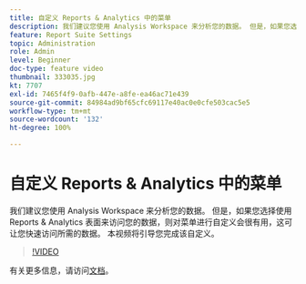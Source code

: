 ```yaml
---
title: 自定义 Reports & Analytics 中的菜单
description: 我们建议您使用 Analysis Workspace 来分析您的数据。 但是，如果您选择使用 Reports & Analytics 表面来访问您的数据，则对菜单进行自定义会很有用，这可让您快速访问所需的数据。 本视频将引导您完成该自定义。
feature: Report Suite Settings
topic: Administration
role: Admin
level: Beginner
doc-type: feature video
thumbnail: 333035.jpg
kt: 7707
exl-id: 7465f4f9-0afb-447e-a8fe-ea46ac71e439
source-git-commit: 84984ad9bf65cfc69117e40ac0e0cfe503cac5e5
workflow-type: tm+mt
source-wordcount: '132'
ht-degree: 100%

---
```


# 自定义 Reports &amp; Analytics 中的菜单

我们建议您使用 Analysis Workspace 来分析您的数据。 但是，如果您选择使用 Reports &amp; Analytics 表面来访问您的数据，则对菜单进行自定义会很有用，这可让您快速访问所需的数据。 本视频将引导您完成该自定义。

>[!VIDEO](https://video.tv.adobe.com/v/333035/?quality=12&learn=on)

有关更多信息，请访问[文档](https://experienceleague.adobe.com/docs/analytics/admin/admin-tools/customize-menus.html)。
